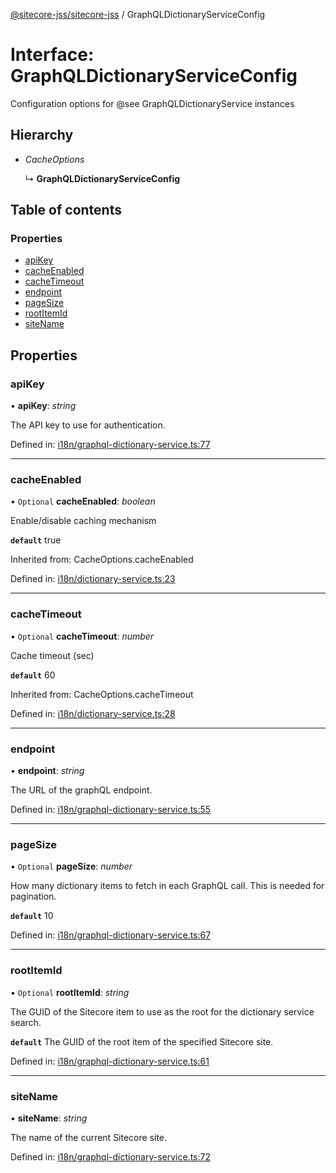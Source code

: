 [@sitecore-jss/sitecore-jss](../README.md) / GraphQLDictionaryServiceConfig

# Interface: GraphQLDictionaryServiceConfig

Configuration options for @see GraphQLDictionaryService instances

## Hierarchy

- *CacheOptions*

  ↳ **GraphQLDictionaryServiceConfig**

## Table of contents

### Properties

- [apiKey](graphqldictionaryserviceconfig.md#apikey)
- [cacheEnabled](graphqldictionaryserviceconfig.md#cacheenabled)
- [cacheTimeout](graphqldictionaryserviceconfig.md#cachetimeout)
- [endpoint](graphqldictionaryserviceconfig.md#endpoint)
- [pageSize](graphqldictionaryserviceconfig.md#pagesize)
- [rootItemId](graphqldictionaryserviceconfig.md#rootitemid)
- [siteName](graphqldictionaryserviceconfig.md#sitename)

## Properties

### apiKey

• **apiKey**: *string*

The API key to use for authentication.

Defined in: [i18n/graphql-dictionary-service.ts:77](https://github.com/Sitecore/jss/blob/0a475c74/packages/sitecore-jss/src/i18n/graphql-dictionary-service.ts#L77)

___

### cacheEnabled

• `Optional` **cacheEnabled**: *boolean*

Enable/disable caching mechanism

**`default`** true

Inherited from: CacheOptions.cacheEnabled

Defined in: [i18n/dictionary-service.ts:23](https://github.com/Sitecore/jss/blob/0a475c74/packages/sitecore-jss/src/i18n/dictionary-service.ts#L23)

___

### cacheTimeout

• `Optional` **cacheTimeout**: *number*

Cache timeout (sec)

**`default`** 60

Inherited from: CacheOptions.cacheTimeout

Defined in: [i18n/dictionary-service.ts:28](https://github.com/Sitecore/jss/blob/0a475c74/packages/sitecore-jss/src/i18n/dictionary-service.ts#L28)

___

### endpoint

• **endpoint**: *string*

The URL of the graphQL endpoint.

Defined in: [i18n/graphql-dictionary-service.ts:55](https://github.com/Sitecore/jss/blob/0a475c74/packages/sitecore-jss/src/i18n/graphql-dictionary-service.ts#L55)

___

### pageSize

• `Optional` **pageSize**: *number*

How many dictionary items to fetch in each GraphQL call. This is needed for pagination.

**`default`** 10

Defined in: [i18n/graphql-dictionary-service.ts:67](https://github.com/Sitecore/jss/blob/0a475c74/packages/sitecore-jss/src/i18n/graphql-dictionary-service.ts#L67)

___

### rootItemId

• `Optional` **rootItemId**: *string*

The GUID of the Sitecore item to use as the root for the dictionary service search.

**`default`** The GUID of the root item of the specified Sitecore site.

Defined in: [i18n/graphql-dictionary-service.ts:61](https://github.com/Sitecore/jss/blob/0a475c74/packages/sitecore-jss/src/i18n/graphql-dictionary-service.ts#L61)

___

### siteName

• **siteName**: *string*

The name of the current Sitecore site.

Defined in: [i18n/graphql-dictionary-service.ts:72](https://github.com/Sitecore/jss/blob/0a475c74/packages/sitecore-jss/src/i18n/graphql-dictionary-service.ts#L72)
